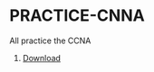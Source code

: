 # PRACTICE-CNNA
All practice the CCNA

1. [Download ](https://github.com/YirbeltJames/PRACTICE-CNNA/blob/main/Practica%20Dioris%20(Continuar).pkt)
